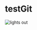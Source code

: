 # testGit
![lights out](https://github.com/demolpc/testGit/assets/10293003/10d43f12-3d99-465c-8eca-fbd7070f81b8)

